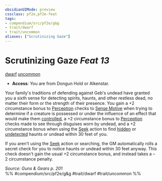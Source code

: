 ```yaml
---
obsidianUIMode: preview
cssclass: pf2e,pf2e-feat
tags:
- compendium/src/pf2e/g&g
- trait/dwarf
- trait/uncommon
aliases: ["Scrutinizing Gaze"]
---
```

# Scrutinizing Gaze  *Feat 13*  
[dwarf](../../rules/traits/dwarf.md)  [uncommon](../../rules/traits/uncommon.md)  

- **Access**: You are from Dongun Hold or Alkenstar.

Your family's traditions of defending against Geb's undead have granted you a sixth sense for detecting spirits, haunts, and other restless dead, no matter their form or the strength of their presence. You gain a +2 circumstance bonus to [Perception](../skills.md#Perception) checks to [Sense Motive](../../rules/actions/sense-motive.md) when trying to determine if a creature is possessed or under the influence of an effect that would make them [controlled](../../rules/conditions.md#Controlled), a +2 circumstance bonus to [Perception](../skills.md#Perception) checks made to see through disguises worn by undead, and a +2 circumstance bonus when using the [Seek](../../rules/actions/seek.md) action to find [hidden](../../rules/conditions.md#Hidden) or [undetected](../../rules/conditions.md#Undetected) haunts or undead within 30 feet of you.

If you aren't using the [Seek](../../rules/actions/seek.md) action or searching, the GM automatically rolls a secret check for you to notice haunts or undead within 30 feet anyway. This check doesn't gain the usual +2 circumstance bonus, and instead takes a –2 circumstance penalty.

*Source: Guns & Gears p. 201*  
%% #compendium/src/pf2e/g&g #trait/dwarf #trait/uncommon %%